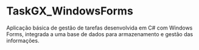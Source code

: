 # TaskGX_WindowsForms
Aplicação básica de gestão de tarefas desenvolvida em C# com Windows Forms, integrada a uma base de dados para armazenamento e gestão das informações.
